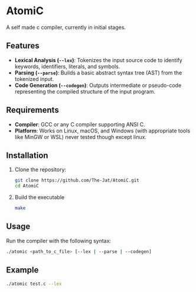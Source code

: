 # AtomiC

A self made c compiler, currently in initial stages.

## Features

- **Lexical Analysis (`--lex`)**: Tokenizes the input source code to identify keywords, identifiers, literals, and symbols.
- **Parsing (`--parse`)**: Builds a basic abstract syntax tree (AST) from the tokenized input.
- **Code Generation (`--codegen`)**: Outputs intermediate or pseudo-code representing the compiled structure of the input program.

## Requirements

- **Compiler**: GCC or any C compiler supporting ANSI C.
- **Platform**: Works on Linux, macOS, and Windows (with appropriate tools like MinGW or WSL) never tested though except linux.

## Installation

1. Clone the repository:
   ```bash
   git clone https://github.com/The-Jat/AtomiC.git
   cd AtomiC
   ```
2. Build the executable
   ```bash
   make
   ```

## Usage
Run the compiler with the following syntax:
```bash
./atomic <path_to_c_file> [--lex | --parse | --codegen]
```
## Example
   ```bash
  ./atomic test.c --lex
  ```
